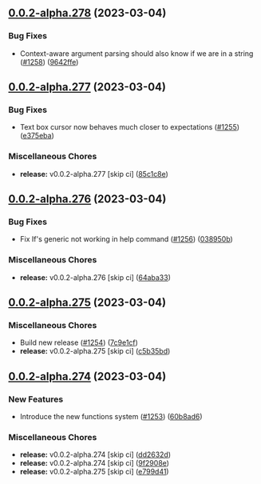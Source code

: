 ## [0.0.2-alpha.278](https://github.com/Wynntils/Artemis/compare/v0.0.2-alpha.277...v0.0.2-alpha.278) (2023-03-04)


### Bug Fixes

* Context-aware argument parsing should also know if we are in a string ([#1258](https://github.com/Wynntils/Artemis/issues/1258)) ([9642ffe](https://github.com/Wynntils/Artemis/commit/9642ffe9fe1f34f33abfb69fb8c083eaa60c9118))

## [0.0.2-alpha.277](https://github.com/Wynntils/Artemis/compare/v0.0.2-alpha.276...v0.0.2-alpha.277) (2023-03-04)


### Bug Fixes

* Text box cursor now behaves much closer to expectations ([#1255](https://github.com/Wynntils/Artemis/issues/1255)) ([e375eba](https://github.com/Wynntils/Artemis/commit/e375ebad00de45353c15380324e03b9144b2064e))


### Miscellaneous Chores

* **release:** v0.0.2-alpha.277 [skip ci] ([85c1c8e](https://github.com/Wynntils/Artemis/commit/85c1c8e3c22ee052775c57bf32035d8cad6ac6bb))

## [0.0.2-alpha.276](https://github.com/Wynntils/Artemis/compare/v0.0.2-alpha.275...v0.0.2-alpha.276) (2023-03-04)


### Bug Fixes

* Fix If's generic not working in help command ([#1256](https://github.com/Wynntils/Artemis/issues/1256)) ([038950b](https://github.com/Wynntils/Artemis/commit/038950ba303cb8811149208717b297c178be73c5))


### Miscellaneous Chores

* **release:** v0.0.2-alpha.276 [skip ci] ([64aba33](https://github.com/Wynntils/Artemis/commit/64aba3341b37224b06e76fd84fc5840e5f06388f))

## [0.0.2-alpha.275](https://github.com/Wynntils/Artemis/compare/v0.0.2-alpha.274...v0.0.2-alpha.275) (2023-03-04)


### Miscellaneous Chores

* Build new release ([#1254](https://github.com/Wynntils/Artemis/issues/1254)) ([7c9e1cf](https://github.com/Wynntils/Artemis/commit/7c9e1cf642c378bd7cfaca3ed4dc1c701bcef73b))
* **release:** v0.0.2-alpha.275 [skip ci] ([c5b35bd](https://github.com/Wynntils/Artemis/commit/c5b35bd5353c018aaf2a7ea24b331f8ced983dac))

## [0.0.2-alpha.274](https://github.com/Wynntils/Artemis/compare/v0.0.2-alpha.273...v0.0.2-alpha.274) (2023-03-04)


### New Features

* Introduce the new functions system ([#1253](https://github.com/Wynntils/Artemis/issues/1253)) ([60b8ad6](https://github.com/Wynntils/Artemis/commit/60b8ad6943d91869b33a2a4e22df88e4f7d9810b))


### Miscellaneous Chores

* **release:** v0.0.2-alpha.274 [skip ci] ([dd2632d](https://github.com/Wynntils/Artemis/commit/dd2632d28f98b29ce477e8e1ab1ba56d0952c252))
* **release:** v0.0.2-alpha.274 [skip ci] ([9f2908e](https://github.com/Wynntils/Artemis/commit/9f2908e2005bcb88900bc5e8270dadac7ba0d51a))
* **release:** v0.0.2-alpha.275 [skip ci] ([e799d41](https://github.com/Wynntils/Artemis/commit/e799d41f9ca865a56a8db4d9d839e4fefd4fac7c))

